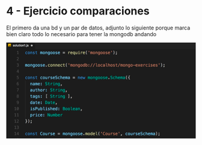 # 4 - Ejercicio comparaciones

El primero da una bd y un par de datos, adjunto lo siguiente porque marca bien claro todo lo necesario para tener la mongodb andando

![](../../../.gitbook/assets/imagen%20%28497%29.png)



